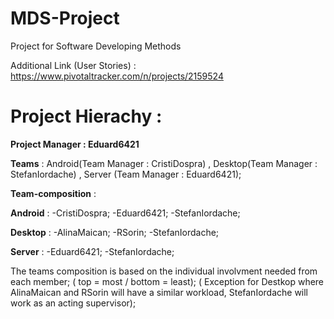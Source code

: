 # MDS-Project
Project for Software Developing Methods

Additional Link (User Stories) : https://www.pivotaltracker.com/n/projects/2159524



# Project Hierachy :

**Project Manager : Eduard6421**


**Teams**             :   Android(Team Manager : CristiDospra)    ,        Desktop(Team Manager : StefanIordache)      ,        Server  (Team Manager : Eduard6421);


**Team-composition**  :   

 **Android** : 
                              -CristiDospra;
                              -Eduard6421;
                              -StefanIordache;
                              

**Desktop** :
                              -AlinaMaican;
                              -RSorin;
                              -StefanIordache;
                              
                              
**Server**  : 
                              -Eduard6421;
                              -StefanIordache;
                              
The teams composition is based on the individual involvment needed from each member; ( top = most / bottom = least); ( Exception for Destkop where AlinaMaican and RSorin will have a similar workload, StefanIordache will work as an acting supervisor);
